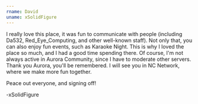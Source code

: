 ```yaml
---
rname: David
uname: xSolidFigure
---
```


I really love this place, it was fun to communicate with people (including Da532, Red_Eye_Computing, and other well-known staff). Not only that, you can also enjoy fun events, such as Karaoke Night. This is why I loved the place so much, and I had a good time spending there. Of course, I'm not always active in Aurora Community, since I have to moderate other servers. Thank you Aurora, you'll be remembered. I will see you in NC Network, where we make more fun together.

Peace out everyone, and signing off!

-xSolidFigure
